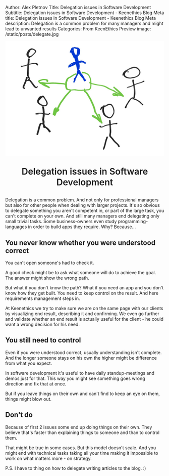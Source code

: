 Author: Alex Pletnov
Title: Delegation issues in Software Development
Subtitle: Delegation issues in Software Development - Keenethics Blog
Meta title: Delegation issues in Software Development - Keenethics Blog
Meta description: Delegation is a common problem for many managers and might lead to unwanted results
Categories: From KeenEthics
Preview image: /static/posts/delegate.jpg

![Delegation](/static/posts/delegate.jpg)

<div>
  <h1 style="font-weight: 600; margin: 30px 0 30px 0; text-align: center;">Delegation issues in Software Development</h1>
</div>

Delegation is a common problem. And not only for professional managers but also for other people when dealing with larger projects. It's so obvious to delegate something you aren't competent in, or part of the large task, you can't complete on your own. And still many managers end delegating only small trivial tasks. Some business-owners even study programming-languages in order to build apps they require. Why? Because...

## You never know whether you were understood correct

You can't open someone's had to check it.

A good check might be to ask what someone will do to achieve the goal. The answer might show the wrong path.

But what if you don't know the path? What if you need an app and you don't know how they get built. You need to keep control on the result. And here requirements management steps in.

At Keenethics we try to make sure we are on the same page with our clients by visualizing end result, describing it and confirming. We even go further and validate whether an end result is actually useful for the client - he could want a wrong decision for his need.

## You still need to control

Even if you were understood correct, usually understanding isn't complete. And the longer someone stays on his own the higher might be difference from what you expect.

In software development it's useful to have daily standup-meetings and demos just for that. This way you might see something goes wrong direction and fix that at once.

But if you leave things on their own and can't find to keep an eye on them, things might blow out.

## Don't do

Because of first 2 issues some end up doing things on their own. They believe that's faster than explaining things to someone and than to control them.

That might be true in some cases. But this model doesn't scale. And you might end with technical tasks taking all your time making it impossible to work on what matters more - on strategy.


P.S. I have to thing on how to delegate writing articles to the blog. :)
